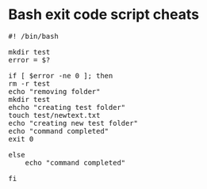 Bash exit code script cheats
============================

<pre>
#! /bin/bash

mkdir test
error = $?

if [ $error -ne 0 ]; then
rm -r test
echo "removing folder"
mkdir test
ehcho "creating test folder"
touch test/newtext.txt
echo "creating new test folder"
echo "command completed"
exit 0

else 
    echo "command completed"

fi
</pre>
